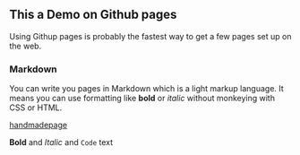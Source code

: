 ## This a Demo on Github pages

Using Githup pages is probably the fastest way to get a few pages set up on the web. 

### Markdown

You can write you pages in Markdown which is a light markup language. It means you can use formatting like **bold** or _italic_ without monkeying with CSS or HTML.

[handmadepage](testfile.html)

**Bold** and _Italic_ and `Code` text
